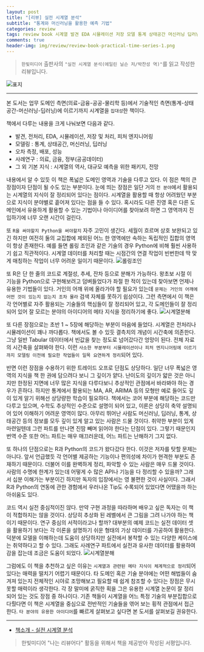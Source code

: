 ```yaml
---  
layout: post  
title: "[리뷰] 실전 시계열 분석"  
subtitle: "통계와 머신러닝을 활용한 예측 기법"  
categories: review  
tags: review book 시계열 발견 EDA 시뮬레이션 저장 모델 통계 상태공간 머신러닝 딥러닝 AI 평가 사례 미래      
comments: true  
header-img: img/review/review-book-practical-time-series-1.png
---  
```

  
> `한빛미디어` 출판사의 `"실전 시계열 분석(에일린 닐슨 저/박찬성 역)"`를 읽고 작성한 리뷰입니다.  

![표지](https://theorydb.github.io/assets/img/review/review-book-practical-time-series-1.png)  

---
본 도서는 업무 도메인 측면(의료-금융-공공-물리학 등)에서 기술적인 측면(통계-상태공간-머신러닝-딥러닝)에 이르기까지 시계열을 `집대성`한 책이다. 

책에서 다루는 내용을 크게 나눠보면 다음과 같다.
* 발견, 전처리, EDA, 시뮬레이션, 저장 및 처리, 피처 엔지니어링
* 모델링 : 통계, 상태공간, 머신러닝, 딥러닝
* 오차 측정, 배포, 성능
* 사례연구 : 의료, 금융, 정부(공공데이터)
* 그 외 기본 지식 : 시계열의 역사, 대규모 예측을 위한 패키지, 전망

내용에서 알 수 있듯 이 책은 폭넓은 도메인 영역과 기술을 다루고 있다. 이 점은 책의 큰 장점이자 단점이 될 수도 있는 부분이다. 눈에 띄는 장점은 일단 거의 `전 분야`에서 활용되는 시계열의 지식이 잘 정리되어 있다는 점이다. 시계열을 활용할 때 항상 어려웠던 부분으로 지식이 분야별로 흩어져 있다는 점을 들 수 있다. 혹시라도 다른 진영 혹은 다른 도메인에서 유용하게 활용할 수 있는 기법이나 아이디어를 찾아보려 하면 그 영역까지 진입하기에 너무 오랜 시간이 걸린다. 

또 `R을 써야할지 Python을 써야할지` 자주 고민이 생긴다. 세월이 흐르며 상호 보완되고 있긴 하지만 여전히 둘의 교집합에 제외된 어느 한 영역에만 속하는 독립적인 집합의 영역이 항상 존재한다. 예를 들면 
롤링 조인과 같은 기술의 경우 Python에 비해 훨씬 사용하기 쉽고 직관적이다. 시계열 데이터를 처리할 때는 시점간의 연결 작업이 빈번한데 딱 맞게 매칭하는 작업이 너무 어려운 일이기 때문이다. 
![롤링조인](https://theorydb.github.io/assets/img/review/review-book-practical-time-series-2.png)  

또 R은 단 한 줄의 코드로 계절성, 추세, 잔차 등으로 분해가 가능하다. 왕초보 시절 이 기능을 Python으로 구현해보려고 덤벼들었다가 좌절 한 적이 있는데 찾아보면 언제나 유용한 기법들이 있다. 거인의 어깨 위에 올라가야 할 필요가 있는데 `문제는 거인의 어깨에 어떤 것이 있는지 없는지 조차 몰라` 검색 자체를 못하기 쉽상이다. 그런 측면에서 이 책은 각 언어별로 자주 활용되는 기술들의 핵심들이 잘 정리되어 있고, 각 도메인들이 잘 정리되어 있어 잘 모르는 분야의 아이디어의 메타 지식을 정리하기에 좋다. 
![시계열분해](https://theorydb.github.io/assets/img/review/review-book-practical-time-series-3.png)  

또 다른 장점으로는 초반 1 ~ 5장에 해당하는 부분이 마음에 들었다. 시계열은 전처리나 시뮬레이션이 꽤나 까다롭다. 책에서도 볼 수 있듯 결측치의 개념이 시간축에 의존한다. 그냥 일반 Tabular 데이터에서 빈값을 찾는 정도로 넘어갔다간 엉망이 된다. 전체 자료의 시간축을 살펴봐야 한다. 이런 `사소한 부분부터 시뮬레이션이나 피처 엔지니어링에 이르기까지 모델링 이전에 필요한 작업들이 일목 요연하게 정리`되어 있다. 

반면 이런 장점을 수용하기 위한 트레이드 오프로 단점도 상당하다. 일단 너무 폭넓은 영역의 지식을 책 한 권에 담으려다 보니 그 깊이가 얕다. 난이도의 깊이가 얇은 것은 아니지만 한정된 지면에 너무 많은 지식을 다루다보니 추상적인 관점에서 바라봐야 하는 경우가 흔하다. 하지만 통계에서 활용되는 MA, AR, ARIMA 등의 모형만 예로 들어도 깊이 있게 알기 위해선 상당량한 학습이 필요하다. 책에서는 코어 부분에 해당하는 코드만 다루고 있으며, 수학도 추상적인 수준으로 설명이 되어 있고, 이론은 상당히 축약 설명되어 있어 이해하기 어려운 영역이 많다. 아무리 뛰어난 사람도 머신러닝, 딥러닝, 통계, 상태공간 등의 정보를 모두 깊이 있게 알고 있는 사람은 드물 것이다. 취약한 부분이 있게 마련일텐데 그런 파트를 만나면 진땀 빼며 읽어야 한다는 단점이 있다. 그렇기 때문인지 번역 수준 또한 어느 파트는 매우 매끄러운데, 어느 파트는 난해하기 그지 없다.

또 하나의 단점으로는 R과 Python의 코드가 왔다갔다 한다. 이것은 저자를 탓할 문제는 아니다. 앞서 언급했듯 각 언어별 제공하는 기능이나 편의성에 차이가 현격한 부분도 존재하기 때문이다. 더불어 이를 완벽하게 정리, 파악할 수 있는 사람은 매우 드물 것이다. 사람의 수명에 한계가 있는데 어떻게 수 많은 API나 기능을 다 정리할 수 있을까? 그래서 십분 이해가는 부분이긴 하지만 독자의 입장에서는 영 불편한 것이 사실이다. 그래서 R과 Python의 연동에 관한 경험에서 우러나온 Tip도 수록되어 있었다면 어땠을까 하는 아쉬움도 있다. 

코드 역시 실전 중심적이진 않다. 만약 구현 과정을 따라하며 배우고 싶은 독자는 이 책이 적합하지는 않을 것이다. 상당히 추상화 된 레벨에서 큰 그림을 그려 나가야 하는 책이기 때문이다. 연구 중심의 서적이라고나 할까? 대부분의 예제 코드는 실전 데이터 셋을 활용하기 보다는 각 이론을 설명하기 쉬운 형태의 가상 데이터를 가공하여 활용한다. 덕분에 모델을 이해하는데 도움이 상당하지만 실전에서 봉착할 수 있는 다양한 케이스에는 취약하다고 할 수 있다. 그래도 사례연구 파트에서 실전과 유사한 데이터를 활용하여 감을 잡는데 조금은 도움이 되었다.
![시계열분해](https://theorydb.github.io/assets/img/review/review-book-practical-time-series-3.png)  

그럼에도 이 책을 추천하고 싶은 이유는 `시계열과 관련된 메타 지식이 체계적으로 정리`되어 있다는 매력을 떨치기 어렵기 때문이다. 타 도메인 혹은 기술 분야에는 어떤 해법들이 숨겨져 있는지 전체적인 시야로 조망해보고 필요할 때 쉽게 참조할 수 있다는 장점은 무시 못할 매력이라 생각한다. 각 장 말미에 굵직한 획을 그은 유용한 시계열 논문이 잘 정리되어 있는 것도 장점 중 하나이다. 기존 책들이 시계열을 어느 특정 기술의 부분집합으로 다뤘다면 이 책은 시계열을 중심으로 전반적인 기술들을 엮어 보는 횡적 관점에서 접근한다. `타 분야의 유용한 아이디어`를 빠르게 살펴보고 싶다면 본 도서를 살펴보길 권유한다.

---

* [책소개 - 실전 시계열 분석](http://www.yes24.com/Product/Goods/98576347)

> 한빛미디어 "나는 리뷰어다" 활동을 위해서 책을 제공받아 작성된 서평입니다.